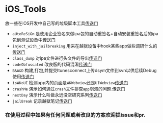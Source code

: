 # iOS_Tools

放一些在iOS开发中自己写的垃圾脚本工具[传送门][iOS_Tools]

- `aUtoReSiGn` 是使用企业签名来做ipa包的自动重签名+自动安装重签名后的ipa包到测试设备中[传送门][aUtoReSiGn]
- `inject_with_jailbreaking` 用来在越狱设备中hook某些app做些调研什么的[传送门][jailbreaking]
- `class_dump` 对ipa文件进行头文件的导出[传送门][class_dump]
- `codeObfuscated` 改良版的代码混淆[传送门][codeObfuscated]
- `B&A&D` 构建,打包,并提交Itunesconnect上传dsym文件到svn以供后续Debug使用[传送门][B&A&D]
- `isWKoUI` 检测app内的页面是`WKWebview`还是`UIWebview`[传送门][isWKoUI]
- `crashMe` 演示如何通过`crash`文件排查`app`崩溃的问题[ 传送门][crashMe]
- `nextDay` 演示什么叫做永远没空研究系列[传送门][nextDay]
- `jailBreak` 记录越狱笔记[传送门][jailBreak]

### 在使用过程中如果有任何问题或者改良的方案欢迎提issue和pr.

[jailbreaking]:https://github.com/MrChens/iOS_Tools/tree/master/inject_with_jailbreaking
[class_dump]:https://github.com/MrChens/iOS_Tools/tree/master/class_dump
[codeObfuscated]:https://github.com/MrChens/codeObfuscated
[aUtoReSiGn]:https://github.com/MrChens/iOS_Tools/tree/master/autoResign
[iOS_Tools]:https://github.com/MrChens/iOS_Tools
[B&A&D]:https://github.com/MrChens/iOS_Tools/tree/master/B%26A%26D
[isWKoUI]:https://github.com/MrChens/iOS_Tools/tree/master/isWKoUI
[crashMe]:https://github.com/MrChens/iOS_Tools/tree/master/crashMe
[nextDay]:https://github.com/MrChens/iOS_Tools/tree/master/nextDay
[jailBreak]:https://github.com/MrChens/iOS_Tools/tree/master/jailBreak
